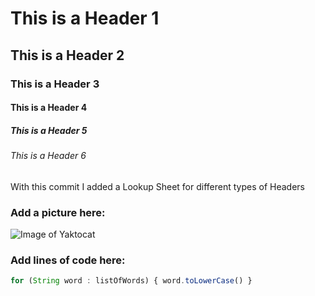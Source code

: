 # This is a Header 1
## This is a Header 2
### This is a Header 3
#### This is a Header 4
##### This is a Header 5
###### This is a Header 6
With this commit I added a Lookup Sheet for different types of Headers

### Add a picture here:
![Image of Yaktocat](https://octodex.github.com/images/yaktocat.png)

### Add lines of code here:
``` javascript
for (String word : listOfWords) { word.toLowerCase() }
```
